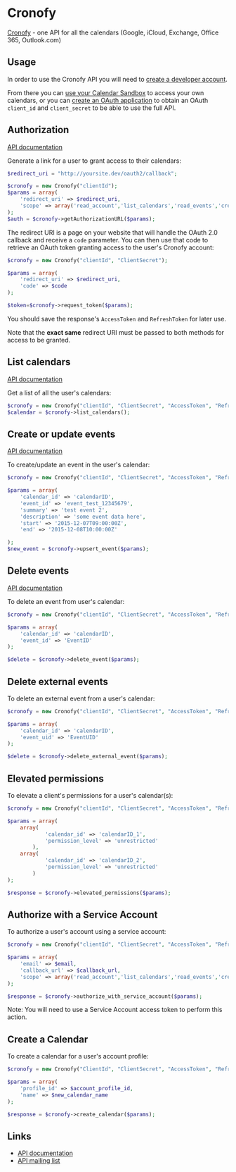 # Cronofy

[Cronofy](https://www.cronofy.com) - one API for all the calendars (Google, iCloud, Exchange, Office 365, Outlook.com)

## Usage

In order to use the Cronofy API you will need to [create a developer account](https://app.cronofy.com/sign_up/new).

From there you can [use your Calendar Sandbox](https://app.cronofy.com/oauth/sandbox)
to access your own calendars, or you can [create an OAuth application](https://app.cronofy.com/oauth/applications/new)
to obtain an OAuth `client_id` and `client_secret` to be able to use the full
API.

## Authorization

[API documentation](https://www.cronofy.com/developers/api/#authorization)

Generate a link for a user to grant access to their calendars:

```php
$redirect_uri = "http://yoursite.dev/oauth2/callback";

$cronofy = new Cronofy("clientId");
$params = array(
	'redirect_uri' => $redirect_uri,
	'scope' => array('read_account','list_calendars','read_events','create_event','delete_event')
);
$auth = $cronofy->getAuthorizationURL($params);
```

The redirect URI is a page on your website that will handle the OAuth 2.0
callback and receive a `code` parameter. You can then use that code to retrieve
an OAuth token granting access to the user's Cronofy account:

```php
$cronofy = new Cronofy("clientId", "ClientSecret");

$params = array(
	'redirect_uri' => $redirect_uri,
	'code' => $code
);

$token=$cronofy->request_token($params);

```

You should save the response's `AccessToken` and `RefreshToken` for later use.

Note that the **exact same** redirect URI must be passed to both methods for
access to be granted.

## List calendars

[API documentation](https://www.cronofy.com/developers/api/#calendars)

Get a list of all the user's calendars:

```php
$cronofy = new Cronofy("clientId", "ClientSecret", "AccessToken", "RefreshToken");
$calendar = $cronofy->list_calendars();
```

## Create or update events

[API documentation](https://www.cronofy.com/developers/api/#upsert-event)

To create/update an event in the user's calendar:

```php
$cronofy = new Cronofy("clientId", "ClientSecret", "AccessToken", "RefreshToken");

$params = array(
	'calendar_id' => 'calendarID',
	'event_id' => 'event_test_12345679',
	'summary' => 'test event 2',
	'description' => 'some event data here',
	'start' => '2015-12-07T09:00:00Z',
	'end' => '2015-12-08T10:00:00Z'

);
$new_event = $cronofy->upsert_event($params);

```

## Delete events

[API documentation](https://www.cronofy.com/developers/api/#delete-event)

To delete an event from user's calendar:

```php
$cronofy = new Cronofy("clientId", "ClientSecret", "AccessToken", "RefreshToken");

$params = array(
	'calendar_id' => 'calendarID',
	'event_id' => 'EventID'
);

$delete = $cronofy->delete_event($params);

```

## Delete external events

To delete an external event from a user's calendar:

```php
$cronofy = new Cronofy("clientId", "ClientSecret", "AccessToken", "RefreshToken");

$params = array(
	'calendar_id' => 'calendarID',
	'event_uid' => 'EventUID'
);

$delete = $cronofy->delete_external_event($params);

```

## Elevated permissions

To elevate a client's permissions for a user's calendar(s):

```php
$cronofy = new Cronofy("clientId", "ClientSecret", "AccessToken", "RefreshToken");

$params = array(
	array(
			'calendar_id' => 'calendarID_1',
			'permission_level' => 'unrestricted'
		),
	array(
			'calendar_id' => 'calendarID_2',
			'permission_level' => 'unrestricted'
		)
);

$response = $cronofy->elevated_permissions($params);

```

## Authorize with a Service Account

To authorize a user's account using a service account:

```php
$cronofy = new Cronofy("clientId", "ClientSecret", "AccessToken", "RefreshToken");

$params = array(
	'email' => $email,
	'callback_url' => $callback_url,
	'scope' => array('read_account','list_calendars','read_events','create_event','delete_event')
);

$response = $cronofy->authorize_with_service_account($params);

```

Note: You will need to use a Service Account access token to perform this action.

## Create a Calendar

To create a calendar for a user's account profile:

```php
$cronofy = new Cronofy("ClientId", "ClientSecret", "AccessToken", "RefreshToken");

$params = array(
	'profile_id' => $account_profile_id,
	'name' => $new_calendar_name
);

$response = $cronofy->create_calendar($params);

```

## Links

 * [API documentation](https://www.cronofy.com/developers/api)
 * [API mailing list](https://groups.google.com/d/forum/cronofy-api)
